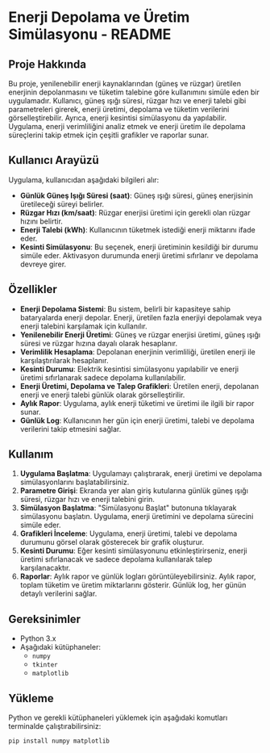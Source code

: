 # Enerji Depolama ve Üretim Simülasyonu - README

## Proje Hakkında

Bu proje, yenilenebilir enerji kaynaklarından (güneş ve rüzgar) üretilen enerjinin depolanmasını ve tüketim talebine göre kullanımını simüle eden bir uygulamadır. Kullanıcı, güneş ışığı süresi, rüzgar hızı ve enerji talebi gibi parametreleri girerek, enerji üretimi, depolama ve tüketim verilerini görselleştirebilir. Ayrıca, enerji kesintisi simülasyonu da yapılabilir. Uygulama, enerji verimliliğini analiz etmek ve enerji üretim ile depolama süreçlerini takip etmek için çeşitli grafikler ve raporlar sunar.

## Kullanıcı Arayüzü

Uygulama, kullanıcıdan aşağıdaki bilgileri alır:

- **Günlük Güneş Işığı Süresi (saat)**: Güneş ışığı süresi, güneş enerjisinin üretileceği süreyi belirler.
- **Rüzgar Hızı (km/saat)**: Rüzgar enerjisi üretimi için gerekli olan rüzgar hızını belirtir.
- **Enerji Talebi (kWh)**: Kullanıcının tüketmek istediği enerji miktarını ifade eder.
- **Kesinti Simülasyonu**: Bu seçenek, enerji üretiminin kesildiği bir durumu simüle eder. Aktivasyon durumunda enerji üretimi sıfırlanır ve depolama devreye girer.

## Özellikler

- **Enerji Depolama Sistemi**: Bu sistem, belirli bir kapasiteye sahip bataryalarda enerji depolar. Enerji, üretilen fazla enerjiyi depolamak veya enerji talebini karşılamak için kullanılır.
- **Yenilenebilir Enerji Üretimi**: Güneş ve rüzgar enerjisi üretimi, güneş ışığı süresi ve rüzgar hızına dayalı olarak hesaplanır.
- **Verimlilik Hesaplama**: Depolanan enerjinin verimliliği, üretilen enerji ile karşılaştırılarak hesaplanır.
- **Kesinti Durumu**: Elektrik kesintisi simülasyonu yapılabilir ve enerji üretimi sıfırlanarak sadece depolama kullanılabilir.
- **Enerji Üretimi, Depolama ve Talep Grafikleri**: Üretilen enerji, depolanan enerji ve enerji talebi günlük olarak görselleştirilir.
- **Aylık Rapor**: Uygulama, aylık enerji tüketimi ve üretimi ile ilgili bir rapor sunar.
- **Günlük Log**: Kullanıcının her gün için enerji üretimi, talebi ve depolama verilerini takip etmesini sağlar.

## Kullanım

1. **Uygulama Başlatma**: Uygulamayı çalıştırarak, enerji üretimi ve depolama simülasyonlarını başlatabilirsiniz.
2. **Parametre Girişi**: Ekranda yer alan giriş kutularına günlük güneş ışığı süresi, rüzgar hızı ve enerji talebini girin.
3. **Simülasyon Başlatma**: "Simülasyonu Başlat" butonuna tıklayarak simülasyonu başlatın. Uygulama, enerji üretimini ve depolama sürecini simüle eder.
4. **Grafikleri İnceleme**: Uygulama, enerji üretimi, talebi ve depolama durumunu görsel olarak gösterecek bir grafik oluşturur.
5. **Kesinti Durumu**: Eğer kesinti simülasyonunu etkinleştirirseniz, enerji üretimi sıfırlanacak ve sadece depolama kullanılarak talep karşılanacaktır.
6. **Raporlar**: Aylık rapor ve günlük logları görüntüleyebilirsiniz. Aylık rapor, toplam tüketim ve üretim miktarlarını gösterir. Günlük log, her günün detaylı verilerini sağlar.

## Gereksinimler

- Python 3.x
- Aşağıdaki kütüphaneler:
  - `numpy`
  - `tkinter`
  - `matplotlib`

## Yükleme

Python ve gerekli kütüphaneleri yüklemek için aşağıdaki komutları terminalde çalıştırabilirsiniz:

```bash
pip install numpy matplotlib
```
